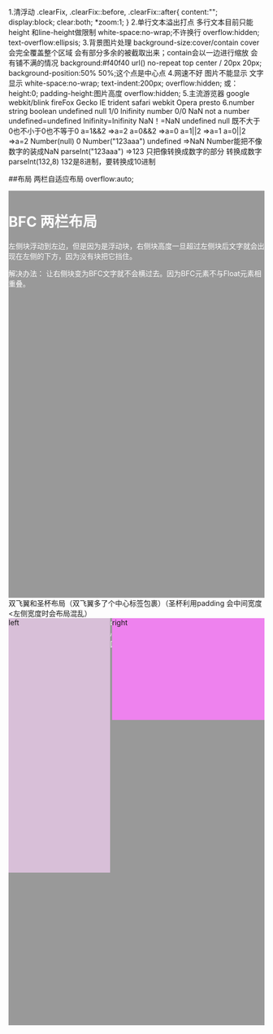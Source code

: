 1.清浮动
    .clearFix,
    .clearFix::before,
    .clearFix::after{
        content:"";
        display:block;
        clear:both;
        *zoom:1;
    }
2.单行文本溢出打点  多行文本目前只能height 和line-height做限制
    white-space:no-wrap;不许换行
    overflow:hidden;
    text-overflow:ellipsis;
3.背景图片处理
    background-size:cover/contain   cover会完全覆盖整个区域 会有部分多余的被截取出来；contain会以一边进行缩放 会有铺不满的情况
    background:#f40f40 url() no-repeat top center / 20px 20px; 
    background-position:50% 50%;这个点是中心点
4.网速不好 图片不能显示 文字显示
    white-space:no-wrap;
    text-indent:200px;
    overflow:hidden;
    或：
    height:0;
    padding-height:图片高度
    overflow:hidden;
5.主流游览器
    google webkit/blink
    fireFox Gecko
    IE trident
    safari webkit
    Opera presto
6.number string boolean undefined null
    1/0 Inifinity number
    0/0 NaN not a number
    undefined=undefined Inifinity=Inifinity NaN！=NaN
    undefined null 既不大于0也不小于0也不等于0
    a=1&&2 =>a=2      a=0&&2 =>a=0
    a=1||2 =>a=1      a=0||2 =>a=2
    Number(null) 0
    Number("123aaa") undefined  =>NaN Number能把不像数字的装成NaN
    parseInt("123aaa") =>123 只把像转换成数字的部分 转换成数字
    parseInt(132,8) 132是8进制，要转换成10进制

##布局
    两栏自适应布局 overflow:auto;
    <style>
        .left {
        width: 200px;
        height: 500px;
        float: left;
        background: #999;
        }
        .main {
        height: 800px;
        background: #aaa;
        overflow: auto;
        color: #fff;
        }
    </style>
    <body>
        <div class="left"></div>
        <div class="main">
            <h1>BFC 两栏布局</h1>
            <p>
            左侧块浮动到左边，但是因为是浮动块，右侧块高度一旦超过左侧块后文字就会出现在左侧的下方，因为没有块把它挡住。
            </p>
            <p>解决办法： 让右侧块变为BFC文字就不会横过去。因为BFC元素不与Float元素相重叠。</p>
        </div>
    </body>
    双飞翼和圣杯布局（双飞翼多了个中心标签包裹）（圣杯利用padding 会中间宽度<左侧宽度时会布局混乱）
    <style>
      .left,
      .right,
      .main {
        min-height: 200px;
      }
      .left {
        width: 200px;
        background-color: thistle;
      }
      .main {
        background: #999;
      }
      .right {
        width: 300px;
        background-color: violet;
      }
      /* 双飞翼布局重点 */
      .left,
      .main,
      .right {
        float: left;
      }
      .main {
        width: 100%;
      }
      .main-inner {
        margin-left: 200px;
        margin-right: 300px;
      }
      .left {
        margin-left: -100%;
      }
      .right {
        margin-left: -300px;
      }
    </style>
    <body>
        <div class="main"><div class="main-inner">中心区</div></div>
        <div class="left">left</div>
        <div class="right">right</div>
    </body>

    <style type="text/css">
      /*基本样式*/
      .left, .right, .main {
        min-height: 300px;
      }
      .left {
        width: 200px;
        background-color:thistle;
      }
      .main {
        background-color: #999;
      }
      .right {
        width: 300px;
        background-color: violet;
      }
      /* 圣杯布局关键代码 */
      .left, .main, .right {
        float: left;
        position: relative;
      }
      .main {
        width: 100%;
      }
      .container {
        padding-left: 200px;
        padding-right: 300px;
      }
      .left {
        margin-left: -100%;
        left: -200px;
      }
      .right {
        margin-left: -300px;
        right: -300px;
      }
    </style>
    <body>
        <div class="container">
        <div class="main">main</div>
        <div class="left">left</div>
        <div class="right">right</div>
        </div>
    </body>
    三栏flex和三栏 表格/网格 布局
    flex:（父元素display:flex;中间元素：flex:1）
    表格布局：（父元素display:table;width:100%;每个子元素：display:table-cell;中间不加宽度，左右加宽度）
    网格布局： 

#动画
一般动画用到的几个属性：
animation:name duration timing-function delay iteration-count direction
eg:
div{
    animation:run 1 linear 1 infinite/**无限次循环*/ alternate/**允许动画逆向执行*/;
    -webkit-animation:run 1 linear 1 infinite alternate;
}
@keyframes run{
    0%{
        background:green;
    }
    50%{
        background:yellow;
    }
    100%{
        background:red;
    }
}

其实这里主要介绍的是 timing-function 的steps(num,type)
1.它是一个阶跃性函数，就是说它没有中间渐变的过程，直接从一个状态变到另一个状态；
2.它的第一个参数 作用于每两个关键帧之间，把他分成num段；第二个参数每个阶段的起点或终点发生阶跃性变化
如：
@keyframes run{
    0%{
        width:0%;
    }
    50%{
        width:50%;
    }
    100%{
        width:100%;
    }
}
steps(2) 就是把没两个帧之间分成2段，变成
@keyframes run{
    0%{
        width:0%;
    }
    25%{
        width:25%;
    }
    50%{
        width:50%;
    }
    75%{
        width:75%;
    }
    100%{
        width:100%;
    }
}

第二个参数  默认是end
如：
div{
    animation:run 1 steps(1,start) 1 infinite/**无限次循环*/ alternate/**允许动画逆向执行*/;
    -webkit-animation:run 1 steps(1,start) 1 infinite alternate;
}
@keyframes run{
    0%{
        background:green;
    }
    50%{
        background:yellow;
    }
    100%{
        background:red;
    }
}
当位steps(1,end)时，就是不断的绿色 黄色 变化
当位steps(1,start)时，就是不断的黄色 红色 变化

start,end 2个参数都会选择性的跳过前后部分，start跳过0%，end跳过100%
step-start在变化过程中，都是以下一帧的显示效果来填充间隔动画，所以0% 到 50% 直接就显示了黄色yellow
step-end与上面相反，都是以上一帧的显示效果来填充间隔动画，所以0% 到 50% 直接就显示了红色red

##flex布局
    flex布局的几个属性
        容器的属性：
            flex-direction:row|row-reverse|column|column-reverse
            flex-wrap:nowrap|wrap|wrap-reverse
            flex-flow:flex-direction flex-wrap;
            justify-content:flex-start|flex-end|center|space-between|space-around
            align-items:flex-start|flex-end|center|baseline|stetch
            align-content:flex-start|flex-end|center|space-between|space-around|stretch
        item的属性：
            order:0|...
            flex-grow:0|...
            flex-shrink:1|...
            flex-basis:auto|...
            flex: 0 1 auto;
            align-self:可覆盖 align-items的属性






#node.js
## NodeJS 特点

 - 非阻塞式的异步I/O
   - Node.js中采用了非阻塞型I/O机制，因此在执行了访问文件的代码之后，Nodejs不会阻塞在那里等待文件获取完成，而是把这件事交给底层操作系统，使用回调函数的方式来处理异步的IO，立即转而执行其它的代码，
 - 事件轮询
   - Nodejs接收到的事件会放到事件队列中，而不是立即执行它，当NodeJS当前代码执行完后他会检查事件队列中是否有事件，如果有，他会取出来依次执行
 - 单线程
   - Node.js不为每个客户连接创建一个新的线程，而仅仅使用一个线程。当有用户连接了，就触发一个内部事件，通过非阻塞I/O、事件驱动机制，让Node.js程序宏观上也是并行的
   - 优点：不会死锁、不用像多线程那样处处在意同步问题、没有线程切换带来的性能上的开销
   - 缺点：多核CPU需单独开子线程、错误会使得整个应用退出、大量计算会占用CPU从而无法调用异步I/O
 - 擅长I/O密集型
   - 主要体现在Node利用事件轮询的方式处理事件，而不是单开一个线程来为每一个请求服务
 - 不擅长CPU密集型业务
   - 由于Node单线程，如果长时间运行计算将导致CPU不能释放，使得后续I/O无法发起。（解决办法是分解大型运算为多个小任务，不阻塞I/O发起）


### global对象
与在浏览器端不同，浏览器端将希望全局访问的对象挂到window上，而nodejs则将希望全局访问的对象挂到global对象上

###path模块
path.normalize()规范化给定的path，解析".."和"."
path.normalize('/foo/bar//baz/as/..')=》返回/foo/bar/baz/as

path.join()
path.join('/foo','bar','baz/as','..')=》返回/foo/bar/baz/as

path.resolve()把相对路径解析为绝对路径
path.resolve('1','/2/3/','4') 如果当前的工作目录为 /root/su
=>返回 /root/su/1/2/3/4

###basename dirname extname
basename   文件名.拓展名
dirname    所在的文件夹
extname    拓展名
```
┌─────────────────────┬────────────┐
│          dir        │    base    │
├──────┬              ├──────┬─────┤
│ root │              │ name │ ext │
"  /    home/user/dir / file  .txt "
└──────┴──────────────┴──────┴─────┘
```

###parse与format
--parse 是将字符串形式的文件路劲解析成一个包含 root dir base name ext属性的对象
--format 则是将这个对象代表的路径转换成字符串

```
js中
JSON.parse()
JSON.stringfy()返回字符串
php中
json_decode()
json_encode()返回字符串
```

###process模块
process.cwd() 获取当前执行的路径
process.argv 属性返回一个数组
 - 数组第一个元素为：node所安装的路径
 - 数组第二个元素为：当前执行文件的路径
 - 剩余元素为执行node命令时传入的参数
process.argv0
保存了process.argv数组的第一个值的*引用*，不常用


#### process.execArgv
process.execArgv 属性返回当Node.js进程被启动时，Node.js特定的命令行选项（位于node后，文件名之前）。 这些选项在process.argv属性返回的数组中不会出现。

#### process.execPath
返回启动 Node.js 进程的可执行文件的绝对路径名。基本就是 process.argv 的第一个参数

#### process.env
process.env 属性返回包含用户环境的对象。

CPU:处理器，类似商店里的营业员，单核一个人，双核2个人，四核4个人。。。。。
显卡：处理图像，类似商店外边的女模特，脸蛋好，长的越精致越贵。
内存：类似店铺营业间，越大摆放的商品越多。
硬盘：类似店铺的仓库，越大，摆放的越多。
硬盘和内存的区别，内存是商品展示（数据从硬盘搬到内存暂存），CPU（类似营业员）将内存的数据进行处理，如果缺数据了，就从硬盘搬到内存，顺手将内存暂时不用的数据搬回硬盘（仓库）。在硬盘（仓库）一个区域划出一块地方，用于暂时保存数据（暂时不用或即将要用的），这个区域就叫虚拟内存。影响显而易见。

####阿里百秀项目（博客管理系统）
第一个既有前台，又有后台的项目

####html5和css3
主要内容：动画和视频播放，历史，本地存储，拖拽，文件读取，网络，地理位置，离线缓存

####canva视频
主要内容：利用canvas画不同形状

####移动web视频
主要内容：移动算前端页面的编写

####电商项目
主要内容：m端和pc端，有后台接口文件（别人已经做好的），主要练习的是 前台页面的编写和与后端接口的适配

####node


####VUE



####rect


####果果点餐系统
####ajax音乐播放器
####微信公众号开发

####ajax异步通信
简单来说，就是 XMLHttpRequest对象与服务器之间进行通信，可以用json,html,text等文本格式发送和接受数据。ajax 最吸引人的就是他的 “异步”特性，也就是说，它可以在不重新刷新页面的情况下与服务器通信。

创建一个XMLHttpRequest对象
```
	//创建一个XMLHttpRequest对象
    if(window.XMLHttpRequest){//Mozilla,Safari,IE7+
		httpRequest=new XMLHttpRequest();
	}else{//IE6 and older
		httpRequest=new ActiveXObject('Microsoft.XMLHTTP')
	}
	//绑定onreadystatechange事件
	onreadystatechange=function(){
		//process the server response here .
	}
	//向服务器发送请求
	httpRequest.open('GET','http://www.example.org/some.file',true);
	httpRequest.send();

完整的例子：
function ajax(url,cb){
	let xhr;
 	if(window.XMLHttpRequest) {
    	xhr = new XMLHttpRequest();
  	} else {
    xhr = ActiveXObject("Microsoft.XMLHTTP");
  	}
  	xhr.onreadystatechange = function() {
    if(xhr.readyState == 4 && xhr.status == 200) {
     	cb(xhr.responseText);
    } 
  	}
  	xhr.open('GET', url, true);
  	xhr.send();
}

xhr.readyState的值
-0（未初始化）or(请求还未开始)
-1（正在加载）or(已经建立服务器连接)
-2（加载成功）or（请求已接受）
-3 (交互) or(正在处理请求)
-4（完成） or(请求已经完成，并且响应已经准备好)

访问服务端返回的数据
xhr.responseText服务端以文本字符的形式返回
xhr.responseXML以XMLDocument对象形式返回，之后可以使用js来处理

GET注意事项
如果不设置响应头‘Cache-Control:no-cache’游览器将会把响应缓存下来而且再也无法重新提交请求，当然也可总是提交不同的GET参数，比如时间戳或随机数

POST请求
需要设置RequestHeader 告诉后台 传递内容的编码方式 以及在send方法里面传入对应的值
xhr.open('POST',url,true)
xhr.setRequestHeader('Content-Type':'application/x-www-form-urlencode')
xhr.send('key1=value1&key2=value2')

ajax中的withCredentials
跨域请求是否提供凭据信息（cookie）,也可以简单理解为,当前请求为跨域请求时是否在请求中携带cookie
当为同源请求时，不管xhr.withCredentials为true/flase，效果都会相同，且会一直提供票据信息（cookie）
	var xhr = new XMLHttpRequest();
	xhr.open('GET', 'http://172.19.0.215:1314/learnLinkManager/getLearnLinkList', true);
	xhr.withCredentials = true;
	xhr.onreadystatechange = function() {
	  console.log('withCredentials=>', xhr.withCredentials);
	};
	xhr.send(null);

需要注意的是，当配置了xhr.withCredentials时，必须在后端增加response头信息Access-Control-Allow-Origin且必须指定域名，而不能指定为*。例如：
	res.setHeader('Access-Control-Allow-Origin','http://172.19.0.215:3333');
```

####cookie和session
cookie
服务器通过设置 set-cookie这个响应头，将cookie信息返回给游览器，游览器将响应头中的cookie保存在本地，当下次向服务器发送http请求时，游览器会自动将保存的这些cookie信息添加到请求头中。

session
存放在服务器的一种用来存放用户数据的类似HashTable的结构
游览器第一次发送请求时，服务器自动生成了HashTable和SessionID来唯一标识这个hash表，并将sessionID存放在cookie中,通过响应发送给游览器。游览器第二次发送请求时会将前一次服务器响应中的sessionID随着cookie发送到服务器上，服务器从请求中提取sessionID,并和之前保存的sessionID进行对比，找到这个用户对应的hash表

一般这个时间是有限制的，超时后销毁
当用户在应用程序的web页面间跳转是，存储的session对象不会丢失而是在整个用户会话中一直存在
session依赖于cookie,因为sessionID是存放在cookie中的


session与cookie的区别
--cookie在客户端，session在服务端
--cookie在客户端存放，容易伪造，不如session安全
--session会耗费大量服务器资源，cookie在每次HTTP请求中都会带上，影响网络性能
--域的支持范围不一样，比如：a.com的Cookie在a.com下都能用，而www.a.com的Session在api.a.com下都能使用

#### 常见状态码

##### 1XX 指示信息
表示请求已接收，继续处理

##### 2XX 成功
 - **200** OK
 - 204 No content，表示请求成功，但响应报文不含实体的主体部分
 - 205 Reset Content，表示请求成功，但响应报文不含实体的主体部分，但是与 204 响应不同在于要求请求方重置内容
 - **206** Partial Content，进行范围请求

##### 3XX 重定向
 - **301** 永久性重定向，表示资源已被分配了新的 URL
 - **302** 临时性重定向，表示资源临时被分配了新的 URL
 - 303 表示资源存在着另一个 URL，应使用 GET 方法获取资源
 - **304** 未修改，重定位到浏览器。自从上次请求后，请求的网页未修改过。服务器返回此响应时，不会返回网页内容。如果网页自请求者上次请求后再也没有更改过，您应将服务器配置为返回此响应（称为 If-Modified-Since HTTP 标头）。服务器可以告诉 Googlebot 自从上次抓取后网页没有变更，进而节省带宽和开销。
 - 307 临时重定向，和302含义类似，但是期望客户端保持请求方法不变向新的地址发出请求

##### 4XX 客户端错误
 - **404** 在服务器上没有找到请求的资源
 - **403** forbidden，表示对请求资源的访问被服务器拒绝
 - 400 请求报文存在语法错误
 - 401  表示发送的请求需要有通过 HTTP 认证的认证信息

##### 5XX 服务器错误
 - **500** 表示服务器端在执行请求时发生了错误
 - 501 表示服务器不支持当前请求所需要的某个功能
 - **503** 表明服务器暂时处于超负载或正在停机维护，无法处理请求

####https协议
https协议用到了对称加密和非对称加密 SSL/TLS
一个HTTPS请求实际上包含了两次HTTP传输，可以细分为8步。

1. 客户端向服务器发起HTTPS请求，连接到服务器的443端口
2. 服务器端有一个密钥对，即公钥和私钥，是用来进行非对称加密使用的，服务器端保存着私钥，不能将其泄露，公钥可以发送给任何人。
3. 服务器将自己的公钥发送给客户端。
4. 客户端收到服务器端的公钥之后，会对公钥进行检查，验证其合法性，如果发现发现公钥有问题，那么HTTPS传输就无法继续。严格的说，这里应该是验证服务器发送的数字证书的合法性。如果公钥合格，那么客户端会生成一个随机值，这个随机值就是用于进行对称加密的密钥，我们将该密钥称之为client key，即客户端密钥，这样在概念上和服务器端的密钥容易进行区分。然后用服务器的公钥对客户端密钥进行非对称加密，这样客户端密钥就变成密文了，至此，HTTPS中的第一次HTTP请求结束。
5. 客户端会发起HTTPS中的第二个HTTP请求，将加密之后的客户端密钥发送给服务器。
6. 服务器接收到客户端发来的密文之后，会用自己的私钥对其进行非对称解密，解密之后的明文就是客户端密钥，然后用客户端密钥对数据进行对称加密，这样数据就变成了密文。
7. 然后服务器将加密后的密文发送给客户端。
8. 客户端收到服务器发送来的密文，用客户端密钥对其进行对称解密，得到服务器发送的数据。这样HTTPS中的第二个HTTP请求结束，整个HTTPS传输完成。

原文链接：https://www.jianshu.com/p/14cd2c9d2cd2

####游览器中输入url到页面加载完成的过程
[参考链接](https://segmentfault.com/a/1190000006879700)

![输入URL后.png](../img/输入URL后.png)

 - 判断是否需要跳转(301)
 - 从浏览器中读取缓存
 - DNS解析
 - TCP连接
 - HTTP请求发出
 - 服务端处理请求，HTTP响应返回
 - 浏览器拿到响应数据，解析响应内内容，把解析结果展示给用户



1. 在浏览器地址栏输入URL
2. 浏览器查看是否有**强缓存**，如果请求资源在缓存中并且新鲜，跳转到转码步骤
    1. 如果资源未缓存，发起新请求
    2. 如果已缓存，检验是否足够新鲜，足够新鲜直接提供给客户端，否则与服务器进行验证。
    3. 检验新鲜通常有两个HTTP头进行控制`Expires`和`Cache-Control`：
        - HTTP1.0提供Expires，值为一个绝对时间表示缓存新鲜日期
        - HTTP1.1增加了Cache-Control: max-age=,值为以秒为单位的最大新鲜时间
3. 浏览器**解析URL**获取协议，主机，端口，path
4. 浏览器**组装一个HTTP（GET）请求报文**
5. **DNS解析**，查找过程如下：
    1. 浏览器缓存
    2. 本机缓存
    3. hosts文件
    4. 路由器缓存
    5. ISP DNS缓存
    6. DNS查询（递归查询 / 迭代查询）
6. **端口建立TCP链接**，三次握手如下：
    1. 客户端发送一个TCP的**SYN=1，Seq=X**的包到服务器端口
    2. 服务器发回**SYN=1， ACK=X+1， Seq=Y**的响应包
    3. 客户端发送**ACK=Y+1， Seq=Z**
7. TCP链接建立后**发送HTTP请求**
8. 服务器接受请求并解析，将请求转发到服务程序，如虚拟主机使用HTTP Host头部判断请求的服务程序
9. 服务器检查**HTTP请求头是否包含缓存验证信息**如果验证缓存新鲜，返回**304**等对应状态码
10. 处理程序读取完整请求并准备HTTP响应，可能需要查询数据库等操作
11. 服务器将**响应报文通过TCP连接发送回浏览器**
12. 浏览器接收HTTP响应，然后根据情况选择**关闭TCP连接或者保留重用，关闭TCP连接的四次握手如下**：
    1. 主动方发送**Fin=1， Ack=Z， Seq= X**报文
    2. 被动方发送**ACK=X+1， Seq=Z**报文
    3. 被动方发送**Fin=1， ACK=X， Seq=Y**报文
    4. 主动方发送**ACK=Y， Seq=X**报文
13. 浏览器检查响应状态吗：是否为1XX，3XX， 4XX， 5XX，这些情况处理与2XX不同
14. 如果资源可缓存，**进行缓存**
15. 对响应进行**解码**（例如gzip压缩）
16. 根据资源类型决定如何处理（假设资源为HTML文档）
17. **解析HTML文档，构件DOM树，下载资源，构造CSSOM树，执行js脚本**，这些操作没有严格的先后顺序，以下分别解释
18. **构建DOM树**：
    1. **Tokenizing**：根据HTML规范将字符流解析为标记
    2. **Lexing**：词法分析将标记转换为对象并定义属性和规则
    3. **DOM construction**：根据HTML标记关系将对象组成DOM树
19. 解析过程中遇到图片、样式表、js文件，**启动下载**
20. 构建**CSSOM树**：
    1. **Tokenizing**：字符流转换为标记流
    2. **Node**：根据标记创建节点
    3. **CSSOM**：节点创建CSSOM树
21. **[根据DOM树和CSSOM树构建渲染树](https://developers.google.com/web/fundamentals/performance/critical-rendering-path/render-tree-construction)**:
    1. 从DOM树的根节点遍历所有**可见节点**，不可见节点包括：1）`script`,`meta`这样本身不可见的标签。2)被css隐藏的节点，如`display: none`
    2. 对每一个可见节点，找到恰当的CSSOM规则并应用
    3. 发布可视节点的内容和计算样式
22. **js解析如下**：
    1. 浏览器创建Document对象并解析HTML，将解析到的元素和文本节点添加到文档中，此时**document.readystate为loading**
    2. HTML解析器遇到**没有async和defer的script时**，将他们添加到文档中，然后执行行内或外部脚本。这些脚本会同步执行，并且在脚本下载和执行时解析器会暂停。这样就可以用document.write()把文本插入到输入流中。**同步脚本经常简单定义函数和注册事件处理程序，他们可以遍历和操作script和他们之前的文档内容**
    3. 当解析器遇到设置了**async**属性的script时，开始下载脚本并继续解析文档。脚本会在它**下载完成后尽快执行**，但是**解析器不会停下来等它下载**。异步脚本**禁止使用document.write()**，它们可以访问自己script和之前的文档元素
    4. 当文档完成解析，document.readState变成interactive
    5. 所有**defer**脚本会**按照在文档出现的顺序执行**，延迟脚本**能访问完整文档树**，禁止使用document.write()
    6. 浏览器**在Document对象上触发DOMContentLoaded事件**
    7. 此时文档完全解析完成，浏览器可能还在等待如图片等内容加载，等这些**内容完成载入并且所有异步脚本完成载入和执行**，document.readState变为complete,window触发load事件
23. **显示页面**（HTML解析过程中会逐步显示页面）



1.DNS解析
当你输入www.baidu.com时，其实不是百度网址真正上的地址。互联网上每一台计算机的唯一标识是IP地址，因为IP地址不方便记忆，所以才有了域名：www.baidu.com. 从网址到ip地址的一个转换过程，就是DNS解析。（就是充当了一个翻译的作用）
IP和域名之间的对应关系，全部储存在服务器中，每次输入www.baidu.com,都会查找其对应的IP地址，如何查找？
首先在本地域名服务器中查找IP地址，如果没有找到，本地域名服务器会向根域名服务器发送请求，如果根域名服务器也不存在该域名时，本地域名会向com顶级域名发送一个请求，以此类推。。。直到最后，本地域名服务器得到baidu的IP地址并把它缓存到本地，供下次查询。
可以总结：网址的解析过程，从左到右：www.baidu.com->baidu.com->com。好像少了点什么？根域名服务器的解析过程呢？事实上，真正的网址是www.baidu.com.,注意这里多了一个点，这个点对应的就是根域名服务器，为了方便用户，通常会省略这个点，游览器在请求DNS时，所有网址的真正解析路劲为.->.com->baidu.com->www.baidu.com
在某个域名服务器中找到了对应的域名，则把返回的结果，保存至本地域名服务器中，备下次使用。

解析顺序

　　1） 浏览器缓存

　　当用户通过浏览器访问某域名时，浏览器首先会在自己的缓存中查找是否有该域名对应的IP地址（若曾经访问过该域名且没有清空缓存便存在）；

　　2） 系统缓存

　　当浏览器缓存中无域名对应IP则会自动检查用户计算机系统Hosts文件DNS缓存是否有该域名对应IP；

　　3） 路由器缓存

　　当浏览器及系统缓存中均无域名对应IP则进入路由器缓存中检查，以上三步均为客服端的DNS缓存；

　　4） ISP（互联网服务提供商）DNS缓存

　　当在用户客服端查找不到域名对应IP地址，则将进入ISP DNS缓存中进行查询。比如你用的是电信的网络，则会进入电信的DNS缓存服务器中进行查找；

　　5） 根域名服务器

　　当以上均未完成，则进入根服务器进行查询。全球仅有13台根域名服务器，1个主根域名服务器，其余12为辅根域名服务器。根域名收到请求后会查看区域文件记录，若无则将其管辖范围内顶级域名（如.com）服务器IP告诉本地DNS服务器；

　　6） 顶级域名服务器

　　顶级域名服务器收到请求后查看区域文件记录，若无则将其管辖范围内主域名服务器的IP地址告诉本地DNS服务器；

　　7） 主域名服务器

　　主域名服务器接受到请求后查询自己的缓存，如果没有则进入下一级域名服务器进行查找，并重复该步骤直至找到正确纪录；

　　8）保存结果至缓存

　　本地域名服务器把返回的结果保存到缓存，以备下一次使用，同时将该结果反馈给客户端，客户端通过这个IP地址与web服务器建立链接。

### OSI 七层协议
 - 应用层
   - 为应用提供通信服务
 - 表示层
   - 定义数据格式以及加密
 - 会话层
   - 定义了如何开始、控制、结束一个会话，包括对多个双向消息的控制和管理。
 - 传输层
   - 选择差错恢复协议还是无差错恢复协议
   - TCP、UDP
 - 网络层
   - 端到端包传输。
   - 路由选择、包分解成更小的包
 - 数据链路层
   - 定义单个链路上如何传输数据
 - 物理层
   - 传输介质相关

####前端注意哪些seo
1.合理的title description keywords搜索对这三项的权重逐渐减小
2.语义化的html，符合W3C规范，可以让搜索引擎更容易理解
3.重要的html放在前面，搜索引擎抓取的顺序是从上到下，有的搜索引擎对抓取的长度有限制，要保证重要的内容一定被抓取
4.重要的内容不要用js输出，爬虫不会执行js获取内容
5.少用iframe,搜索引擎不会抓取iframe中的内容
6.非装饰性图片必须加alt
7.提高网站速度，网站速度是搜索引擎排序的一个重要指标


###node
####node安装，一般官网下载，安装，安装会自动安装npm,安装成功，在控制台 node -v,弹出版本号即可。

####用node执行文件，启动node.exe,切换到相关目录，执行node aa.js
进入文件夹，npm init 会有package.json/package-lock.json文件，这个文件的主要作用是 用到了什么包，会有记录，如果不小心删掉了package.json包，因为package-lock.json包的存在，直接npm install 就会直接把重新下载。

####node中 文件操作
fs=require('fs')
fs.readFile('file','utf8',function(err,data){

})

####node中mongodb数据库操作（非关系型数据库）下载mongodb 配置path
一般使用mongoose这个第三方包，来操作数据库

MongoDB将数据目录存储在 db 目录下。但是这个数据目录不会主动创建，我们在安装完成后需要创建它。请注意，数据目录应该放在根目录下，如我的mongodb安装在D盘，则在D盘新建data/db目录
1.打开mongodb数据库服务 输入mongod
2.连接mongodb数据库 输入mongo
3.show dbs展示所有的数据库
  db展示当前的数据库
  use test 进入test 数据库

npm install mongoose

    var mongoose=require('mongoose')
	连接数据库
	mongoose.connect("mongodb://localhost/test",{useMongoClient:true};
	
	创建一个模型
	mongoose.model("Cat",{name:string});
	
	实例化
	var kitty=new Cat({name:"kitty"})
	
	持久化保存一个实例
	kitty.save()
或者
find()
findById()
findByIdAndDelete()
findByIdAndRemove()
findByIdAndUpdate()
findOne()
findOneAndDelete()
findOneAndRemove()
findOneAndReplace()
findOneAndUpdate()
	var mongoose = require('mongoose')
	
	var Schema = mongoose.Schema
	
	// 1. 连接数据库
	// 指定连接的数据库不需要存在，当你插入第一条数据之后就会自动被创建出来
	mongoose.connect('mongodb://localhost/itcast')
	
	// 2. 设计文档结构（表结构）
	// 字段名称就是表结构中的属性名称
	// 约束的目的是为了保证数据的完整性，不要有脏数据
	var userSchema = new Schema({
	  username: {
	    type: String,
	    required: true // 必须有
	  },
	  password: {
	    type: String,
	    required: true
	  },
	  email: {
	    type: String
	  }
	})
	
	// 3. 将文档结构发布为模型
	//    mongoose.model 方法就是用来将一个架构发布为 model
	//    第一个参数：传入一个大写名词单数字符串用来表示你的数据库名称
	//                 mongoose 会自动将大写名词的字符串生成 小写复数 的集合名称
	//                 例如这里的 User 最终会变为 users 集合名称
	//    第二个参数：架构 Schema
	//   
	//    返回值：模型构造函数
	var User = mongoose.model('User', userSchema)
	
	
	// 4. 当我们有了模型构造函数之后，就可以使用这个构造函数对 users 集合中的数据为所欲为了（增删改查）
	
	// var admin = new User({
	//   username: 'zs',
	//   password: '123456',
	//   email: 'admin@admin.com'
	// })
	
	// admin.save(function (err, ret) {
	//   if (err) {
	//     console.log('保存失败')
	//   } else {
	//     console.log('保存成功')
	//     console.log(ret)
	//   }
	// })
	
	// User.find(function (err, ret) {
	//   if (err) {
	//     console.log('查询失败')
	//   } else {
	//     console.log(ret)
	//   }
	// })
	
	// User.find({
	//   username: 'zs'
	// }, function (err, ret) {
	//   if (err) {
	//     console.log('查询失败')
	//   } else {
	//     console.log(ret)
	//   }
	// })
	
	// User.findOne({
	//   username: 'zs'
	// }, function (err, ret) {
	//   if (err) {
	//     console.log('查询失败')
	//   } else {
	//     console.log(ret)
	//   }
	// })

	// User.remove({
	//   username: 'zs'
	// }, function (err, ret) {
	//   if (err) {
	//     console.log('删除失败')
	//   } else {
	//     console.log('删除成功')
	//     console.log(ret)
	//   }
	// })
	
	
	// User.findByIdAndUpdate('5a001b23d219eb00c8581184', {
	//   password: '123'
	// }, function (err, ret) {
	//   if (err) {
	//     console.log('更新失败')
	//   } else {
	//     console.log('更新成功')
	//   }
	// })

mysql
	var mysql = require('mysql');
	
	// 1. 创建连接
	var connection = mysql.createConnection({
	  host: 'localhost',
	  user: 'root',
	  password: 'root',
	  database: 'users' // 对不起，我一不小心把数据库名字和表名起成一样的，你知道就行
	});
	
	// 2. 连接数据库 打开冰箱门
	connection.connect();
	
	// 3. 执行数据操作 把大象放到冰箱
	connection.query('SELECT * FROM `users`', function (error, results, fields) {
	  if (error) throw error;
	  console.log('The solution is: ', results);
	});
	
	// connection.query('INSERT INTO users VALUES(NULL, "admin", "123456")', function (error, results, fields) {
	//   if (error) throw error;
	//   console.log('The solution is: ', results);
	// });
	
	// 4. 关闭连接 关闭冰箱门
	connection.end();

####promise回调
层层嵌套，代码不好看，回调地狱，提出promise,jquery mongoose支持回调。
封装回调
	var fs = require('fs')
	
	function pReadFile(filePath) {
	  return new Promise(function (resolve, reject) {
	    fs.readFile(filePath, 'utf8', function (err, data) {
	      if (err) {
	        reject(err)
	      } else {
	        resolve(data)
	      }
	    })
	  })
	}
	
	pReadFile('./data/a.txt')
	  .then(function (data) {
	    console.log(data)
	    return pReadFile('./data/b.txt')
	  })
	  .then(function (data) {
	    console.log(data)
	    return pReadFile('./data/c.txt')
	  })
	  .then(function (data) {
	    console.log(data)
	  })

##VUE涉及知识点
###VUE的基本代码：
	<div id="app">{{msg}}</div>
	var vm=new Vue({
		ele:"#app",
		data:{
			msg:"welcome"
		}
	})
###v-cloak能够解决插值表达式闪烁的问题
	<p v-cloak>---{{msg}}---</p>
v-text是没有闪烁问题的
	<p v-text="msg"></p>
	<p v-html="msg"></p>
v-bind:用于绑定属性的指令 缩写：
	<input type="button" value="按钮" v-bind:title="msg1 + '123'">
v-on：事件绑定机制 缩写@
	<input type="button" value="按钮" :title="msg + '123'" v-on:click="alert('hello')"> -->
    <input type="button" value="按钮" @click="show">
	var vm=new Vue({
		ele:"#app",
		data:{
			msg:"welcome"
		},
	methods:{
		show：function(){alert("hello");}
	}
	})
###事件修饰符
```
$('#btn').click(function(e){e.stopPropagation()})
总结：
event.stopPropagation()阻止事件冒泡，但是不会阻止默认行为
return false阻止事件冒泡，也阻止默认行为
event.preventDefault()不阻止冒泡行为，但是阻止默认事件

###数组和对象的判断
arr instanceof Array //true
arr.constructor===Array //true
上述两种方法有缺陷：当你在多个frame之间来回穿梭时，每个frame都有自己的执行环境，跨实例化对象彼此是不共享原型链的，因此会导致上面两种方法都失效
Object.prototype.toString.call(arr)===[object Array]
Array.isArray() IE8以前不支持

###深拷贝函数封装
function deepClone(eleObj){
	var targetEle={}
	if(Object.prototype.toString.call(eleObj)==="[object Array]"){
		targetEle=[];
	}
	for(var item in eleObj){
		if(typeof(item)=="object"&&item!==null){
			deepClone(item)
		}
		targetEle[item]=eleObj[item];
	}
	return targetEle;
}



###prototype和__proto__
只有函数有prototype 属性
__proto__是对于对象的属性来说的。和作用域链行为类似，他会现在自己的对象中查找，查找不到，就会在__proto__中查找。

prototype属性指向prototype对象，prototype对象中又有一个constructor属性，这个属性同样指向一个constructor对象，而这个对象恰恰就是这个function函数本身

###继承的封装
function extend(subClass,superClass){
	var F=function(){}
	F.prototype=superClass.prototype
	subClass.prototype=new F()
	subClass.prototype.constructor=subClass

	subClass.superclass=superClass.prototype
}
###克隆的封装
function clone(object){
		function F(){}
		F.prototype=object
		return new F;
}

###call,apply,bind,箭头函数
box.onclick = function(){
　　function fn(){
　　　　alert(this);
　　}
　　fn();
};
我们原本以为这里面的this指向的是box,然而却是Window。一般我们这样解决：
box.onclick = function(){
　　var _this = this;
　　function fn(){
　　　　alert(_this);
　　}
　　fn();
};

box.onclick = function(){
　　function fn(){
　　　　console.log(this);
　　}
　　fn.call(this);
};

call(obj,1,2,3)
apply(obj,[1,2,3])
f=fn.bind(obj,1,2) f(3)
bind绑定好this之后，想什么时候执行就什么时候执行。而其他的会立即执行

箭头函数中this，指的是上一层的this

eval("2+3")可以将字符串处理成表达式进行执行
```
.stop阻止冒泡事件
	<div class="inner" @click="div1Handler">
      <input type="button" value="戳他" @click.stop="btnHandler">
    </div>
.prevent阻止默认行为
	<a href="http://www.baidu.com" @click.prevent="linkClick">有问题，先去百度</a>

.capture实现捕获机制的触发
	<div class="inner" @click.capture="div1Handler">
      <input type="button" value="戳他" @click="btnHandler">
    </div>
.self实现只有点击当前元素的时候，才会触发处理事件
.once只触发一次的事件处理函数
###v-model实现数据的双向绑定
<input type="text" style="width:100%;" v-model="msg">当input中的值发生改变时,msg中内容发生改变
####Vue中的class样式
	以前：<h1 class="red thin">这是一个很大很大的H1，大到你无法想象！！！</h1>
	<!-- 第一种使用方式，直接传递一个数组，注意： 这里的 class 需要使用  v-bind 做数据绑定 -->
    <!-- <h1 :class="['thin', 'italic']">这是一个很大很大的H1，大到你无法想象！！！</h1> -->

	<!-- 在数组中使用三元表达式 -->
    <!-- <h1 :class="['thin', 'italic', flag?'active':'']">这是一个很大很大的H1，大到你无法想象！！！</h1> -->

    <!-- 在数组中使用 对象来代替三元表达式，提高代码的可读性 -->
    <!-- <h1 :class="['thin', 'italic', {'active':flag} ]">这是一个很大很大的H1，大到你无法想象！！！</h1> -->

    <h1 :class="classObj">这是一个很大很大的H1，大到你无法想象！！！</h1>
###Vue中的style样式
	<!-- <h1 :style="styleObj1">这是一个h1</h1> -->

    <h1 :style="[ styleObj1, styleObj2 ]">这是一个h1</h1>
###v-for循环普通数组
	<div id="app">
	    <!-- <p>{{list[0]}}</p>
	    <p>{{list[1]}}</p>
	    <p>{{list[2]}}</p>
	    <p>{{list[3]}}</p>
	    <p>{{list[4]}}</p> -->
	
	    <p v-for="(item, i) in list">索引值：{{i}} --- 每一项：{{item}}</p>
	
	  </div>
	
	  <script>
	    // 创建 Vue 实例，得到 ViewModel
	    var vm = new Vue({
	      el: '#app',
	      data: {
	        list: [1, 2, 3, 4, 5, 6]
	      },
	      methods: {}
	    });
	  </script>
###v-for循环对象数组
	<div id="app">
	    <p v-for="(user, i) in list">Id：{{ user.id }} --- 名字：{{ user.name }} --- 索引：{{i}}</p>
	 </div>
###v-for循环对象
	<div id="app">
	    <!-- 注意：在遍历对象身上的键值对的时候， 除了 有  val  key  ,在第三个位置还有 一个 索引  -->
	    <p v-for="(val, key, i) in user">值是： {{ val }} --- 键是： {{key}} -- 索引： {{i}}</p>
	</div>
###v-for迭代数字
	<div id="app">
	    <!-- in 后面我们放过  普通数组，对象数组，对象， 还可以放数字 -->
	    <!-- 注意：如果使用 v-for 迭代数字的话，前面的 count 值从 1 开始 -->
	    <p v-for="count in 10">这是第 {{ count }} 次循环</p>
	 </div>
###v-for中key值的使用
	场景：每次添加一条信息时，若开始checkbox中勾选一条数据，添加数据后，选中的数据会变成不是原先那一条，
	<!-- 在组件中，使用v-for循环的时候，或者在一些特殊情况中，如果 v-for 有问题，必须 在使用 v-for 的同时，指定 唯一的 字符串/数字 类型 :key 值 -->
    <p v-for="item in list" :key="item.id">
      <input type="checkbox">{{item.id}} --- {{item.name}}
    </p>

###v-if和v-show的区别

----------------------------------------------------------
forEach some filter findIndex这些都是数组的新方法
字符串提供了一个新方法String.prototype.includes('要包含的字符串') 返回true/false
arr.filter(item=>{console.log(111);})

##过滤器的基本使用：（有全局过滤器和私有过滤器之分）
<div id="app">
    <p>{{ msg | msgFormat('疯狂+1', '123') | test }}</p>
</div>
自定义全局过滤器
Vue.filter('msgFormat', function (msg, arg, arg2) {
      // 字符串的  replace 方法，第一个参数，除了可写一个 字符串之外，还可以定义一个正则
      return msg.replace(/单纯/g, arg + arg2)
})

##自定义全局按键修饰符
Vue.config.keyCodes.f2=113
##自定义全局的指令v-focus
Vue.directive('focus',{
	bind:function(el){}
	insert:function(el){el.focus()}
	updated:function(el){}
})
Vue.directive('color',{
	bind:function(el,binding){
		el.style.color=binding.value;
	}
})
##vue实例创建的生命周期的函数
beforeCreated() 在 beforeCreate 生命周期函数执行的时候，data 和 methods 中的 数据都还没有没初始化
created() 在 created 中，data 和 methods 都已经被初始化好了！
        // 如果要调用 methods 中的方法，或者操作 data 中的数据，最早，只能在 created 中操作
beforeMount() // 这是遇到的第3个生命周期函数，表示 模板已经在内存中编辑完成了，但是尚未把 模板渲染到 页面中
mounted() mounted 是 实例创建期间的最后一个生命周期函数，当执行完 mounted 就表示，实例已经被完全创建好了，此时，如果没有其它操作的话，这个实例，就静静的 躺在我们的内存中，一动不动

beforeUpdated() 当执行 beforeUpdate 的时候，页面中的显示的数据，还是旧的，此时 data 数据是最新的，页面尚未和 最新的数据保持同步
updated() // updated 事件执行的时候，页面和 data 数据已经保持同步了，都是最新的

Vue中的ajax
 <script src="./lib/vue-resource-1.3.4.js"></script> 依赖于Vue,注意引入的先后顺序。
	会有一个this.$http.jsonp

发送get请求，post请求，跨域请求， 
methods: {
        getInfo() { // 发起get请求
          //  当发起get请求之后， 通过 .then 来设置成功的回调函数
          this.$http.get('http://vue.studyit.io/api/getlunbo').then(function (result) {
            // 通过 result.body 拿到服务器返回的成功的数据
            // console.log(result.body)
          })
        },
        postInfo() { // 发起 post 请求   application/x-wwww-form-urlencoded
          //  手动发起的 Post 请求，默认没有表单格式，所以，有的服务器处理不了
          //  通过 post 方法的第三个参数， { emulateJSON: true } 设置 提交的内容类型 为 普通表单数据格式
          this.$http.post('http://vue.studyit.io/api/post', {}, { emulateJSON: true }).then(result => {
            console.log(result.body)
          })
        },
        jsonpInfo() { // 发起JSONP 请求
          this.$http.jsonp('http://vue.studyit.io/api/jsonp').then(result => {
            console.log(result.body)
          })
        }
}

//若全局配置了请求数据接口根域名，则每次发送http请求的时候请求url的时候，应该以相对路劲开头，前面不能带/
Vue.http.options.root='http://vue.studyit.io/'
//全局中也可启动emulateJSON=true
Vue.http.options.emulateJSON=true
###不使用动画，让v-if,v-show来实现元素得隐藏和显示
###使用过渡类名，实现动画
	<style>
	    /* v-enter 【这是一个时间点】 是进入之前，元素的起始状态，此时还没有开始进入 */
	    /* v-leave-to 【这是一个时间点】 是动画离开之后，离开的终止状态，此时，元素 动画已经结束了 */
	    .v-enter,
	    .v-leave-to {
	      opacity: 0;
	      transform: translateX(150px);
	    }
	
	    /* v-enter-active 【入场动画的时间段】 */
	    /* v-leave-active 【离场动画的时间段】 */
	    .v-enter-active,
	    .v-leave-active{
	      transition: all 0.8s ease;
	    }
	 </style>
	<div id="app"> 
		<input type="button" value="toggle" @click="flag=!flag">
		<transition>
			<h3 v-if="flag">这是一个元素</h3>
		</transition>
	</div>
但用过渡类名，会让所有得transition标签都有这样得动画，可以修改v-前缀。
	.my-enter,
    .my-leave-to {
      opacity: 0;
      transform: translateY(70px);
    }

    .my-enter-active,
    .my-leave-active{
      transition: all 0.8s ease;
    }
	<input type="button" value="toggle2" @click="flag2=!flag2">
    <transition name="my">
      <h6 v-if="flag2">这是一个H6</h6>
    </transition>
###使用第三方类，实现动画
1.引入animate.css
2. 
	 <transition 
    enter-active-class="bounceIn" 
    leave-active-class="bounceOut" 
    :duration="{ enter: 200, leave: 400 }">
      <h3 v-if="flag" class="animated">这是一个H3</h3>
    </transition> 
###使用钩子函数模拟小球半场动画
	  <div id="app">
	    <input type="button" value="快到碗里来" @click="flag=!flag">
	    <!-- 1. 使用 transition 元素把 小球包裹起来 -->
	    <transition
	      @before-enter="beforeEnter"
	      @enter="enter"
	      @after-enter="afterEnter">
	      <div class="ball" v-show="flag"></div>
	    </transition>
	  </div>

	  <script>
	
	    // 创建 Vue 实例，得到 ViewModel
	    var vm = new Vue({
	      el: '#app',
	      data: {
	        flag: false
	      },
	      methods: {
	        // 注意： 动画钩子函数的第一个参数：el，表示 要执行动画的那个DOM元素，是个原生的 JS DOM对象
	        // 大家可以认为 ， el 是通过 document.getElementById('') 方式获取到的原生JS DOM对象
	        beforeEnter(el){
	          // beforeEnter 表示动画入场之前，此时，动画尚未开始，可以 在 beforeEnter 中，设置元素开始动画之前的起始样式
	          // 设置小球开始动画之前的，起始位置
	          el.style.transform = "translate(0, 0)"
	        },
	        enter(el, done){
	          // 这句话，没有实际的作用，但是，如果不写，出不来动画效果；
	          // 可以认为 el.offsetWidth 会强制动画刷新
	          el.offsetWidth
	          // enter 表示动画 开始之后的样式，这里，可以设置小球完成动画之后的，结束状态
	          el.style.transform = "translate(150px, 450px)"
	          el.style.transition = 'all 1s ease'
	
	          // 这里的 done， 起始就是 afterEnter 这个函数，也就是说：done 是 afterEnter 函数的引用
	          done()
	        },
	        afterEnter(el){
	          // 动画完成之后，会调用 afterEnter
	          // console.log('ok')
	          this.flag = !this.flag
	        }
	      }
	    });
	  </script>
###列表动画 需要过渡动画的元素不能用transition包裹，要用transition-group包裹
<!-- 给 ransition-group 添加 appear 属性，实现页面刚展示出来时候，入场时候的效果 -->
<!-- 通过 为 transition-group 元素，设置 tag 属性，指定 transition-group 渲染为指定的元素，如果不指定 tag 属性，默认，渲染为 span 标签 -->
	<transition-group appear tag="ul">
        <li v-for="(item, i) in list" :key="item.id" @click="del(i)">
          {{item.id}} --- {{item.name}}
        </li>
    </transition-group>
/* 下面的 .v-move 和 .v-leave-active 配合使用，能够实现列表后续的元素，渐渐地漂上来的效果 */
	   	/* .v-move {
	      transition: all 0.6s ease;
	    }
	    .v-leave-active{
	      position: absolute;
	    }*/
###定义Vue组件
####创建组件的方式1
//使用Vue.extend({})来创建全局的Vue组件
var com1=Vue.extend({
	template:'<h3>hello</h3>'
})
//使用 Vue.component('组件的名称', 创建出来的组件模板对象)
// 如果使用 Vue.component 定义全局组件的时候，组件名称使用了 驼峰命名，则在引用组件的时候，需要把 大写的驼峰改为小写的字母，同时，两个单词之前，使用 - 链接；
// 如果不使用驼峰,则直接拿名称来使用即可;
Vue.component('myComl',com1);


  <div id="app">
    <!-- 如果要使用组件，直接，把组件的名称，以 HTML 标签的形式，引入到页面中，即可 -->
    <my-com1></my-com1>
  </div>
####创建组件的方式2
    // 注意:不论是哪种方式创建出来的组件,组件的 template 属性指向的模板内容,必须有且只能有唯一的一个根元素

	Vue.component('mycom2', {
      template: '<div><h3>这是直接使用 Vue.component 创建出来的组件</h3><span>123</span></div>'
    })
####组件创建的方式3
	<template id="tmpl">
	    <div>
	      <h1>这是通过 template 元素,在外部定义的组件结构,这个方式,有代码的只能提示和高亮</h1>
	      <h4>好用,不错!</h4>
	    </div>
	</template>
	Vue.component('mycom3', {
      template: '#tmpl'
    })
###组件中的data
//组件可以有自己的data
//组件的data和实例的data不一样，他必须是一个function,返回一个对象
    Vue.component('mycom1', {
     	template: '<h1>这是全局组件 --- {{msg}}</h1>',
      	data: function () {
        return {
          msg: '这是组件的中data定义的数据'
        }
      }
    })
###组件中的切换
//利用v-if v-else结合使用
//2.利用Vue提供的component元素实现组件切换 component是一个占位符，：is属性，可以用来指定展示的组件名称
<div id='app'>
	<a href="" @click.prevent="comName='login'">//在实例中定义一个comName变量
	<component :is="'comName'" ></component>
</div>
Vue.component('login',{template:'<h3>hello</h3>'})

总结当前学习的几个Vue提供的标签
component,template,transition,transitionGroup
###组件切换-应用切换动画和mode方式
//加mode的目的是，动画切换的时候，注册页面还未消失完全，登入界面就跑进来了，用户体验不好。

	  <div id="app">
	    <a href="" @click.prevent="comName='login'">登录</a>
	    <a href="" @click.prevent="comName='register'">注册</a>
	
	    <!-- 通过 mode 属性,设置组件切换时候的 模式 -->
	    <transition mode="out-in">
	      <component :is="comName"></component>
	    </transition>
	
	  </div>
	
	  <script>
	    // 组件名称是 字符串
	    Vue.component('login', {
	      template: '<h3>登录组件</h3>'
	    })
	
	    Vue.component('register', {
	      template: '<h3>注册组件</h3>'
	    })
	
	    // 创建 Vue 实例，得到 ViewModel
	    var vm = new Vue({
	      el: '#app',
	      data: {
	        comName: 'login' // 当前 component 中的 :is 绑定的组件的名称
	      },
	      methods: {}
	    });
	  </script>
###父组件向子组件传递值和data和props属性
  <div id="app">
    <!-- 父组件，可以在引用子组件的时候， 通过 属性绑定（v-bind:） 的形式, 把 需要传递给 子组件的数据，以属性绑定的形式，传递到子组件内部，供子组件使用 -->
    <com1 v-bind:parentmsg="msg"></com1>
  </div>

  <script>
    // 创建 Vue 实例，得到 ViewModel
    var vm = new Vue({
      el: '#app',
      data: {
        msg: '123 啊-父组件中的数据'
      },
      methods: {},

      components: {
        // 结论：经过演示，发现，子组件中，默认无法访问到 父组件中的 data 上的数据 和 methods 中的方法
        com1: {
          data() { // 注意： 子组件中的 data 数据，并不是通过 父组件传递过来的，而是子组件自身私有的，比如： 子组件通过 Ajax ，请求回来的数据，都可以放到 data 身上；
            // data 上的数据，都是可读可写的；
            return {
              title: '123',
              content: 'qqq'
            }
          },
          template: '<h1 @click="change">这是子组件 --- {{ parentmsg }}</h1>',
          // 注意： 组件中的 所有 props 中的数据，都是通过 父组件传递给子组件的
          // props 中的数据，都是只读的，无法重新赋值
          props: ['parentmsg'], // 把父组件传递过来的 parentmsg 属性，先在 props 数组中，定义一下，这样，才能使用这个数据
          directives: {},
          filters: {},
          components: {},
          methods: {
            change() {
              this.parentmsg = '被修改了'
            }
          }
        }
      }
    });
  </script>
###子组件向父组件传值（通过事件调用）
<div id="app">
    <!-- 父组件向子组件 传递 方法，使用的是 事件绑定机制； v-on, 当我们自定义了 一个 事件属性之后，那么，子组件就能够，通过某些方式，来调用 传递进去的 这个 方法了 -->
    <com2 @func="show"></com2>
  </div>

  <template id="tmpl">
    <div>
      <h1>这是 子组件</h1>
      <input type="button" value="这是子组件中的按钮 - 点击它，触发 父组件传递过来的 func 方法" @click="myclick">
    </div>
  </template>

  <script>

    // 定义了一个字面量类型的 组件模板对象
    var com2 = {
      template: '#tmpl', // 通过指定了一个 Id, 表示 说，要去加载 这个指定Id的 template 元素中的内容，当作 组件的HTML结构
      data() {
        return {
          sonmsg: { name: '小头儿子', age: 6 }
        }
      },
      methods: {
        myclick() {
          // 当点击子组件的按钮的时候，如何 拿到 父组件传递过来的 func 方法，并调用这个方法？？？
          //  emit 英文原意： 是触发，调用、发射的意思
          // this.$emit('func123', 123, 456)
          this.$emit('func', this.sonmsg)
        }
      }
    }


    // 创建 Vue 实例，得到 ViewModel
    var vm = new Vue({
      el: '#app',
      data: {
        datamsgFormSon: null
      },
      methods: {
        show(data) {
          // console.log('调用了父组件身上的 show 方法: --- ' + data)
          // console.log(data);
          this.datamsgFormSon = data
        }
      },

      components: {
        com2
        // com2: com2
      }
    });
  </script>
####组件实例，实现评论
###使用ref获取dom元素和组件引用
console.log(this.$refs.myh3.innerText)
###前端路由和后端路由
###路由，vue-router的两种方式
直接引用<script>
npm
<div id="app">

    <!-- <a href="#/login">登录</a> -->
    <!-- <a href="#/register">注册</a> -->

    <!-- router-link 默认渲染为一个a 标签 -->
    <router-link to="/login" tag="span">登录</router-link>
    <router-link to="/register">注册</router-link>


    <!-- 这是 vue-router 提供的元素，专门用来 当作占位符的，将来，路由规则，匹配到的组件，就会展示到这个 router-view 中去 -->
    <!-- 所以： 我们可以把 router-view 认为是一个占位符 -->
    <transition mode="out-in">
      <router-view></router-view>
    </transition>

  </div>

  <script>
    // 组件的模板对象
    var login = {
      template: '<h1>登录组件</h1>'
    }

    var register = {
      template: '<h1>注册组件</h1>'
    }


    /*  Vue.component('login', {
       template: '<h1>登录组件</h1>'
     }) */

    // 2. 创建一个路由对象， 当 导入 vue-router 包之后，在 window 全局对象中，就有了一个 路由的构造函数，叫做 VueRouter
    // 在 new 路由对象的时候，可以为 构造函数，传递一个配置对象
    var routerObj = new VueRouter({
      // route // 这个配置对象中的 route 表示 【路由匹配规则】 的意思
      routes: [ // 路由匹配规则 
        // 每个路由规则，都是一个对象，这个规则对象，身上，有两个必须的属性：
        //  属性1 是 path， 表示监听 哪个路由链接地址；
        //  属性2 是 component， 表示，如果 路由是前面匹配到的 path ，则展示 component 属性对应的那个组件
        // 注意： component 的属性值，必须是一个 组件的模板对象， 不能是 组件的引用名称；
        // { path: '/', component: login },
        { path: '/', redirect: '/login' }, // 这里的 redirect 和 Node 中的 redirect 完全是两码事
        { path: '/login', component: login },
        { path: '/register', component: register }
      ],
      linkActiveClass: 'myactive'
    })

    // 创建 Vue 实例，得到 ViewModel
    var vm = new Vue({
      el: '#app',
      data: {},
      methods: {},
      router: routerObj // 将路由规则对象，注册到 vm 实例上，用来监听 URL 地址的变化，然后展示对应的组件
    });
  </script>
###路由选中高亮显示2种方法
router-link-active{
}
linkActiveClass:'myactive'
###路由传参
1.<router-link to="/login?id=10&name=zs">登录</router-link>
routes: [
        { path: '/login', component: login },
        { path: '/register', component: register }
      ]
console.log(this.$route.query.id)
2.<router-link to="/login/12/ls">登录</router-link>
routes: [
        { path: '/login/:id/:name', component: login },
        { path: '/register', component: register }
      ]
  console.log(this.$route.params.id)
##跨域请求的原理
##品牌案例 Vue可以让我们免除dom操作



